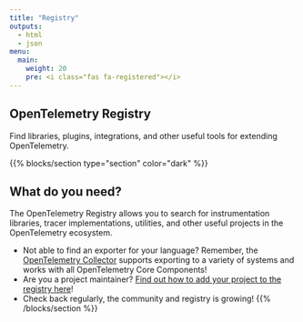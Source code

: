 ```yaml
---
title: "Registry"
outputs:
  - html
  - json
menu:
  main:
    weight: 20
    pre: <i class="fas fa-registered"></i>
---
```


<a class="td-offset-anchor"></a>
<section class="row td-box td-box--1 position-relative td-box--gradient td-box--height-auto">
  <div class="container text-center td-arrow-down">
    <span class="h4 mb-0">
      <h1>OpenTelemetry Registry</h1>
      <p>Find libraries, plugins, integrations, and other useful tools for extending OpenTelemetry.</p>
    </span>
  </div>
</section>

{{% blocks/section type="section" color="dark" %}}
## What do you need?

The OpenTelemetry Registry allows you to search for instrumentation libraries,
tracer implementations, utilities, and other useful projects in the
OpenTelemetry ecosystem.

- Not able to find an exporter for your language? Remember, the [OpenTelemetry
Collector](../docs/collector) supports exporting to a variety of systems
and works with all OpenTelemetry Core Components!
- Are you a project maintainer? [Find out how to add your project to the registry
here](https://github.com/open-telemetry/opentelemetry.io#adding-a-project-to-the-opentelemetry-registry)!
- Check back regularly, the community and registry is growing!
{{% /blocks/section %}}
